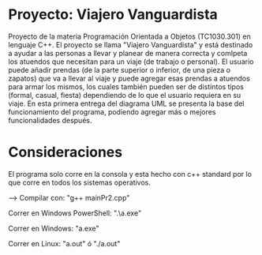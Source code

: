 # Proyecto: Viajero Vanguardista
Proyecto de la materia Programación Orientada a Objetos (TC1030.301) en lenguaje C++.
El proyecto se llama "Viajero Vanguardista" y está destinado a ayudar a las personas a llevar y planear de manera correcta y comlpeta los atuendos que necesitan para un viaje (de trabajo o personal).
El usuario puede añadir prendas (de la parte superior o inferior, de una pieza o zapatos) que va a llevar al viaje y puede agregar esas prendas a atuendos para armar los mismos, los cuales también pueden ser de distintos tipos (formal, casual, fiesta) dependiendo de lo que el usuario requiera en su viaje.
En esta primera entrega del diagrama UML se presenta la base del funcionamiento del programa, podiendo agregar más o mejores funcionalidades después.


# Consideraciones
El programa solo corre en la consola y esta hecho con c++ standard por lo que corre en todos los sistemas operativos.

--> Compilar con: "g++ mainPr2.cpp"

Correr en Windows PowerShell: ".\a.exe"

Correr en Windows: "a.exe"

Correr en Linux: "a.out" ó "./a.out"
